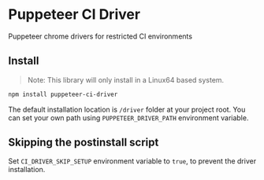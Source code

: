 # Puppeteer CI Driver
Puppeteer chrome drivers for restricted CI environments

## Install

> Note: This library will only install in a Linux64 based system.

```bash
npm install puppeteer-ci-driver
```

The default installation location is `/driver` folder at your project root. You can set your own path using `PUPPETEER_DRIVER_PATH` environment variable.

## Skipping the postinstall script
Set `CI_DRIVER_SKIP_SETUP` environment variable to `true`, to prevent the driver installation.